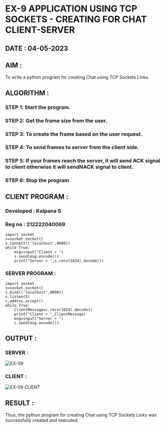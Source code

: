 # EX-9 APPLICATION USING TCP SOCKETS - CREATING FOR CHAT CLIENT-SERVER

## DATE : 04-05-2023

## AIM :
To write a python program for creating Chat using TCP Sockets Links.


## ALGORITHM :
### STEP 1: Start the program.
### STEP 2: Get the frame size from the user.
### STEP 3: To create the frame based on the user request.
### STEP 4: To send frames to server from the client side.
### STEP 5: If your frames reach the server, it will send ACK signal to client otherwise it will sendNACK signal to client.
### STEP 6: Stop the program


## CLIENT PROGRAM :
### Developed : Kalpana S
### Reg no : 212222040069
```
import socket
s=socket.socket()
s.connect(('localhost',8000))
while True:
    msg=input("Client > ")
    s.send(msg.encode())
    print("Server > ",s.recv(1024).decode())
```
    
### SERVER PROGRAM :
```
import socket
s=socket.socket()
s.bind(('localhost',8000))
s.listen(5)
c,addr=s.accept()
while True:
    ClientMessage=c.recv(1024).decode()   
    print("Client > ",ClientMessage)
    msg=input("Server > ")
    c.send(msg.encode())
```



## OUTPUT :
### SERVER :
![EX-09](https://github.com/Kalpanareshma/EX-9/assets/122040453/4cf56973-530a-4c8b-ae72-313875b7fec6)
### CLIENT :
![EX-09 CLIENT](https://github.com/Kalpanareshma/EX-9/assets/122040453/8debd57a-b56e-4466-867c-7d19d83a3afe)






## RESULT :
Thus, the python program for creating Chat using TCP Sockets Links was successfully created and executed.
